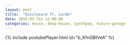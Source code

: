 ```yaml
---
layout: post
title:  "Disclosure ft. Lorde"
date: 2016-05-31s 12:00:00
categories: house, deep-house, synthpop, future-garage
---
```

{% include youtubePlayer.html id="b_KfnGBtVeA" %}
